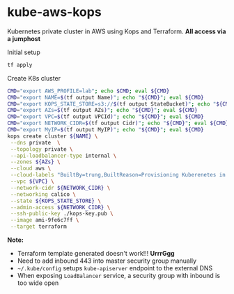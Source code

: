 # kube-aws-kops
Kubernetes private cluster in AWS using Kops and Terraform. **All access via a jumphost**

Initial setup
```bash
tf apply
```

Create K8s cluster
```bash
CMD="export AWS_PROFILE=lab"; echo $CMD; eval ${CMD}
CMD="export NAME=$(tf output Name)"; echo "${CMD}"; eval ${CMD}
CMD="export KOPS_STATE_STORE=s3://$(tf output StateBucket)"; echo "${CMD}"; eval ${CMD}
CMD="export AZs=$(tf output AZs)"; echo "${CMD}"; eval ${CMD}
CMD="export VPC=$(tf output VPCId)"; echo "${CMD}"; eval ${CMD}
CMD="export NETWORK_CIDR=$(tf output Cidr)"; echo "${CMD}"; eval ${CMD}
CMD="export MyIP=$(tf output MyIP)"; echo "${CMD}"; eval ${CMD}
kops create cluster ${NAME} \
 --dns private  \
 --topology private \
 --api-loadbalancer-type internal \
 --zones ${AZs} \
 --cloud aws \
 --cloud-labels "BuiltBy=trung,BuiltReason=Provisioning Kuberenetes in AWS using Kops" \
 --vpc ${VPC} \
 --network-cidr ${NETWORK_CIDR} \
 --networking calico \
 --state ${KOPS_STATE_STORE} \
 --admin-access ${NETWORK_CIDR} \
 --ssh-public-key ./kops-key.pub \
 --image ami-9fe6c7ff \
 --target terraform
```

**Note:**
+ Terraform template generated doesn't work!!! **UrrrGgg**
+ Need to add inbound 443 into master security group manually
+ `~/.kube/config` setups `kube-apiserver` endpoint to the external DNS
+ When exposing `LoadBalancer` service, a security group with inbound is too wide open
